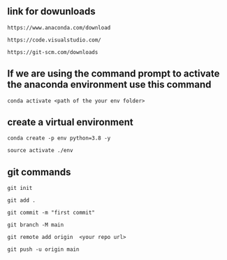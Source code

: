 ## link for dowunloads 
```
https://www.anaconda.com/download
```

```
https://code.visualstudio.com/
```

```
https://git-scm.com/downloads
```
 ## If we are using the command prompt to activate the anaconda environment use this command
 ```
conda activate <path of the your env folder>
```








## create a virtual environment
```
conda create -p env python=3.8 -y
```

```
source activate ./env
```

## git commands

```
git init
```

```
git add .
```
 
```
git commit -m "first commit"
```

```
git branch -M main
```

```
git remote add origin  <your repo url>
```

```
git push -u origin main
```
